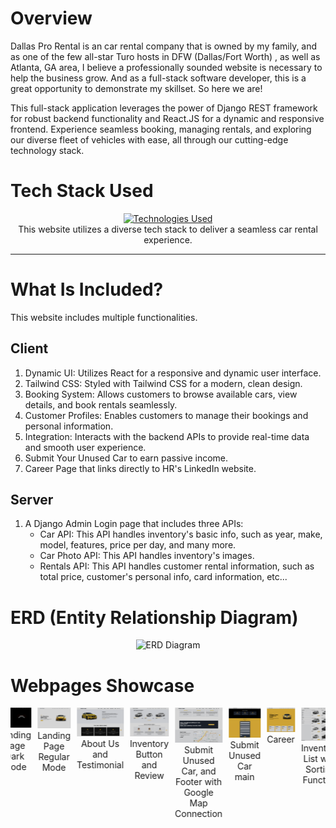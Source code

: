 # Overview

Dallas Pro Rental is an car rental company that is owned by my family, and as one of the few all-star Turo hosts in DFW (Dallas/Fort Worth) , as well as Atlanta, GA area, I believe a professionally sounded website is necessary to help the business grow. And as a full-stack software developer, this is a great opportunity to demonstrate my skillset. So here we are!

This full-stack application leverages the power of Django REST framework for robust backend functionality and React.JS for a dynamic and responsive frontend. Experience seamless booking, managing rentals, and exploring our diverse fleet of vehicles with ease, all through our cutting-edge technology stack.

# Tech Stack Used

<div align="center">
  <a href="https://dallasprorental.com">
    <img src="https://github-readme-tech-stack.vercel.app/api/cards?title=Technologies+Used&align=center&titleAlign=center&fontSize=20&lineHeight=10&lineCount=2&theme=ayu&width=450&bg=%25230B0E14&titleColor=%231c9eff&line1=react%2Creact%2Cauto%3Bhtml5%2Chtml5%2Cauto%3Btailwindcss%2Ctailwind%2Cauto%3Bjavascript%2Cjavascript%2Cauto%3B&line2=python%2Cpython%2Cauto%3Bdjango%2Cdjango%2Cauto%3Bsqlite%2Csqlite%2Cauto%3Bjazzmin%2Cjazzmin%2Cauto%3B" alt="Technologies Used" />
  </a>
</div>

<div align="center">
  This website utilizes a diverse tech stack to deliver a seamless car rental experience.
</div>

<hr>

# What Is Included?

This website includes multiple functionalities.

## Client
1. Dynamic UI: Utilizes React for a responsive and dynamic user interface.
2. Tailwind CSS: Styled with Tailwind CSS for a modern, clean design.
3. Booking System: Allows customers to browse available cars, view details, and book rentals seamlessly.
4. Customer Profiles: Enables customers to manage their bookings and personal information.
5. Integration: Interacts with the backend APIs to provide real-time data and smooth user experience.
6. Submit Your Unused Car to earn passive income.
7. Career Page that links directly to HR's LinkedIn website.

## Server
1. A Django Admin Login page that includes three APIs:
   - Car API: This API handles inventory's basic info, such as year, make, model, features, price per day, and many more.
   - Car Photo API: This API handles inventory's images.
   - Rentals API: This API handles customer rental information, such as total price, customer's personal info, card information, etc...

# ERD (Entity Relationship Diagram)

<div align="center">
  <img src="https://github.com/jiamliu/dallasprorental/assets/139939637/c512430d-3401-4b1c-9bf5-a86fb1f0c3f3" alt="ERD Diagram" width="600" />
</div>

# Webpages Showcase

<div style="overflow: hidden; width: 100%;">
  <div style="display: flex; justify-content: flex-start; animation: scroll 60s linear infinite;">
    <div style="text-align: center; margin-right: 10px;">
      <img src="https://github.com/jiamliu/dallasprorental/blob/master/page1.png?raw=true" alt="Image 1" style="width: 200px; height: auto;">
      <div>Landing Page Dark Mode</div>
    </div>
    <div style="text-align: center; margin-right: 10px;">
      <img src="https://github.com/jiamliu/dallasprorental/blob/master/page1light.png?raw=true" alt="Image 2" style="width: 200px; height: auto;">
      <div>Landing Page Regular Mode</div>
    </div>
    <div style="text-align: center; margin-right: 10px;">
      <img src="https://github.com/jiamliu/dallasprorental/blob/master/page2.png?raw=true" alt="Image 3" style="width: 200px; height: auto;">
      <div>About Us and Testimonial</div>
    </div>
    <div style="text-align: center; margin-right: 10px;">
      <img src="https://github.com/jiamliu/dallasprorental/blob/master/page3.png?raw=true" alt="Image 4" style="width: 200px; height: auto;">
      <div>Inventory Button and Review</div>
    </div>
    <div style="text-align: center; margin-right: 10px;">
      <img src="https://github.com/jiamliu/dallasprorental/blob/master/page4.png?raw=true" alt="Image 5" style="width: 200px; height: auto;">
      <div>Submit Unused Car, and Footer with Google Map Connection</div>
    </div>
    <div style="text-align: center; margin-right: 10px;">
      <img src="https://github.com/jiamliu/dallasprorental/blob/master/submitcar.png?raw=true" alt="Image 11" style="width: 200px; height: auto;">
      <div>Submit Unused Car main</div>
    </div>
    <div style="text-align: center; margin-right: 10px;">
      <img src="https://github.com/jiamliu/dallasprorental/blob/master/careerpage.png?raw=true" alt="Image 6" style="width: 200px; height: auto;">
      <div>Career</div>
    </div>
    <div style="text-align: center; margin-right: 10px;">
      <img src="https://github.com/jiamliu/dallasprorental/blob/master/carlistdetail.png?raw=true" alt="Image 7" style="width: 200px; height: auto;">
      <div>Inventory List with Sorting Function</div>
    </div>
    <div style="text-align: center; margin-right: 10px;">
      <img src="https://github.com/jiamliu/dallasprorental/blob/master/cardetail1.png?raw=true" alt="Image 8" style="width: 200px; height: auto;">
      <div>Single Car Detail Showcase</div>
    </div>
    <div style="text-align: center; margin-right: 10px;">
      <img src="https://github.com/jiamliu/dallasprorental/blob/master/leadtorentpage.png?raw=true" alt="Image 9" style="width: 200px; height: auto;">
      <div>Single Car Detail Showcase with Image Scroll, Vehicle Highlights, and Simple Booking Function</div>
    </div>
    <div style="text-align: center; margin-right: 10px;">
      <img src="https://github.com/jiamliu/dallasprorental/blob/master/simplebooking.png?raw=true" alt="Image 10" style="width: 200px; height: auto;">
      <div>Simple Booking Page</div>
    </div>
  </div>
</div>

<style>
  @keyframes scroll {
    0% {
      transform: translateX(0);
    }
    100% {
      transform: translateX(-100%);
    }
  }
</style>
